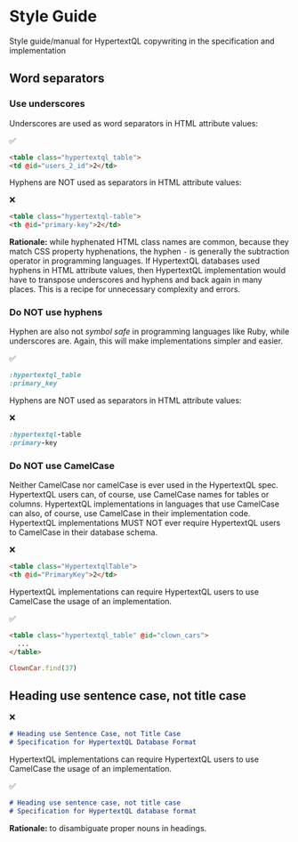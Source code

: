 # Style Guide

Style guide/manual for HypertextQL copywriting in the specification and implementation

## Word separators

### Use underscores

Underscores are used as word separators in HTML attribute values:

✅
```html
<table class="hypertextql_table">
<td @id="users_2_id">2</td>
```

Hyphens are NOT used as separators in HTML attribute values:

❌
```html
<table class="hypertextql-table">
<th @id="primary-key">2</td>
```

**Rationale:** while hyphenated HTML class names are common, because they match CSS property hyphenations, the hyphen `-` is generally the subtraction operator in programming languages. If HypertextQL databases used hyphens in HTML attribute values, then HypertextQL implementation would have to transpose underscores and hyphens and back again in many places. This is a recipe for unnecessary complexity and errors.

### Do NOT use hyphens

Hyphen are also not _symbol safe_ in programming languages like Ruby, while underscores are. Again, this will make implementations simpler and easier.

✅
```ruby
:hypertextql_table
:primary_key
```

Hyphens are NOT used as separators in HTML attribute values:

❌
```ruby
:hypertextql-table
:primary-key
```

### Do NOT use CamelCase

Neither CamelCase nor camelCase is ever used in the HypertextQL spec.
HypertextQL users can, of course, use CamelCase names for tables or columns.
HypertextQL implementations in languages that use CamelCase can also, of course, use CamelCase in their implementation code.
HypertextQL implementations MUST NOT ever require HypertextQL users to CamelCase in their database schema.

❌
```html
<table class="HypertextqlTable">
<th @id="PrimaryKey">2</td>
```

HypertextQL implementations can require HypertextQL users to use CamelCase the usage of an implementation.

✅
```html
<table class="hypertextql_table" @id="clown_cars">
  ...
</table>
```

```ruby
ClownCar.find(37)
```

## Heading use sentence case, not title case

❌
```markdown
# Heading use Sentence Case, not Title Case
# Specification for HypertextQL Database Format
```

HypertextQL implementations can require HypertextQL users to use CamelCase the usage of an implementation.

✅
```markdown
# Heading use sentence case, not title case
# Specification for HypertextQL database format
```

**Rationale:** to disambiguate proper nouns in headings.
